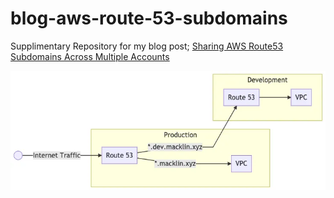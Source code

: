 # blog-aws-route-53-subdomains

Supplimentary Repository for my blog post; [Sharing AWS Route53 Subdomains Across Multiple Accounts](https://macklin.me/share-aws-route-53-subdomains-across-multiple-accounts)

![Architecture Diagram](/arch.webp)